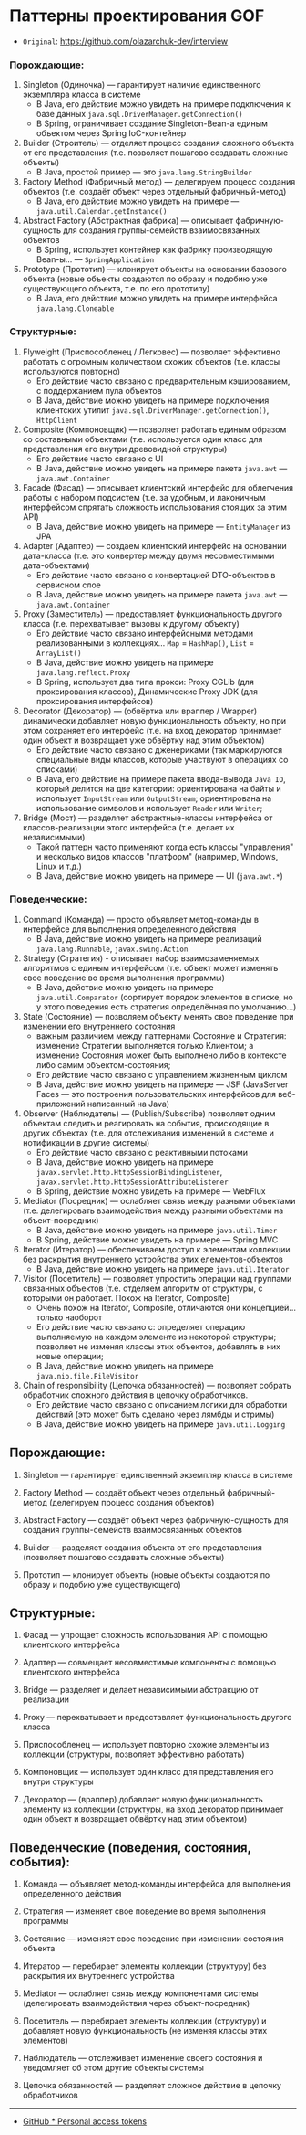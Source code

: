 # Паттерны проектирования GOF

* `Original`: https://github.com/olazarchuk-dev/interview

### Порождающие:
1. Singleton (Одиночка) — гарантирует наличие единственного экземпляра класса в системе
   * В Java, его действие можно увидеть на примере подключения к базе данных `java.sql.DriverManager.getConnection()`
   * В Spring, ограничивает создание Singleton-Bean-а единым объектом через Spring IoC-контейнер
2. Builder (Строитель) — отделяет процесс создания сложного объекта от его представления (т.е. позволяет пошагово создавать сложные объекты)
   * В Java, простой пример — это `java.lang.StringBuilder`
3. Factory Method (Фабричный метод) — делегируем процесс создания объектов (т.е. создаёт объект через отдельный фабричный-метод)
   * В Java, его действие можно увидеть на примере — `java.util.Calendar.getInstance()`
4. Abstract Factory (Абстрактная фабрика) — описывает фабричную-сущность для создания группы-семейств взаимосвязанных объектов
   * В Spring, использует контейнер как фабрику производящую Bean-ы... — `SpringApplication`
5. Prototype (Прототип) — клонирует объекты на основании базового объекта (новые объекты создаются по образу и подобию уже существующего объекта, т.е. по его прототипу)
   * В Java, его действие можно увидеть на примере интерфейса `java.lang.Cloneable`

### Структурные:
1. Flyweight (Приспособленец / Легковес) — позволяет эффективно работать с огромным количеством схожих объектов (т.е. классы используются повторно)
   * Его действие часто связано с предварительным кэшированием, с поддержанием пула объектов
   * В Java, действие можно увидеть на примере подключения клиентских утилит `java.sql.DriverManager.getConnection()`, `HttpClient`
2. Composite (Компоновщик) — позволяет работать единым образом со составными объектами (т.е. используется один класс для представления его внутри древовидной структуры)
   * Его действие часто связано с UI
   * В Java, действие можно увидеть на примере пакета `java.awt` — `java.awt.Container`
3. Facade (Фасад) — описывает клиентcкий интерфейс для облегчения работы с набором подсистем (т.е. за удобным, и лаконичным интерфейсом спрятать сложность использования стоящих за этим API)
   * В Java, действие можно увидеть на примере — `EntityManager` из JPA
4. Adapter (Адаптер) — создаем клиентcкий интерфейс на основании дата-класса (т.е. это конвертер между двумя несовместимыми дата-объектами)
   * Его действие часто связано с конвертацией DTO-объектов в сервисном слое
   * В Java, действие можно увидеть на примере пакета `java.awt` — `java.awt.Container`
5. Proxy (Заместитель) — предоставляет функциональность другого класса (т.е. перехватывает вызовы к другому объекту)
   * Его действие часто связано интерфейсными методами реализованными в коллекциях... `Map` = `HashMap()`, `List` = `ArrayList()`
   * В Java, действие можно увидеть на примере `java.lang.reflect.Proxy`
   * В Spring, использует два типа прокси: Proxy CGLib (для проксирования классов), Динамические Proxy JDK (для проксирования интерфейсов)
6. Decorator (Декоратор) — (обвёртка или враппер / Wrapper) динамически добавляет новую функциональность объекту, но при этом сохраняет его интерфейс (т.е. на вход декоратор принимает один объект и возвращает уже обвёртку над этим объектом)
   * Его действие часто связано с дженериками (так маркируются специальные виды классов, которые участвуют в операциях со списками)
   * В Java, его действие на примере пакета ввода-вывода `Java IO`, который делится на две категории: ориентирована на байты и использует `InputStream` или `OutputStream`; ориентирована на использование символов и использует `Reader` или `Writer`;
7. Bridge (Мост) — разделяет абстрактные-классы интерфейса от классов-реализации этого интерфейса (т.е. делает их независимыми)
   * Такой паттерн часто применяют когда есть классы "управления" и несколько видов классов "платформ" (например, Windows, Linux и т.д.)
   * В Java, действие можно увидеть на примере — UI (`java.awt.*`)

### Поведенческие:
1. Command (Команда) — просто объявляет метод-команды в интерфейсе для выполнения определенного действия
   * В Java, действие можно увидеть на примере реализаций `java.lang.Runnable`, `javax.swing.Action`
2. Strategy (Стратегия) - описывает набор взаимозаменяемых алгоритмов с единым интерфейсом (т.е. объект может изменять свое поведение во время выполнения программы)
   * В Java, действие можно увидеть на примере `java.util.Comparator` (сортирует порядок элементов в списке, но у этого поведения есть стратегия определённая по умолчанию...)
3. State (Состояние) — позволяем объекту менять свое поведение при изменении его внутреннего состояния
   * важным различием между паттернами Состояние и Стратегия: изменение Стратегии выполняется только Клиентом; а изменение Состояния может быть выполнено либо в контексте либо самим объектом-состояния;
   * Его действие часто связано с управлением жизненным циклом
   * В Java, действие можно увидеть на примере — JSF (JavaServer Faces — это построения пользовательских интерфейсов для веб-приложений написанный на Java)
4. Observer (Наблюдатель) — (Publish/Subscribe) позволяет одним объектам следить и реагировать на события, происходящие в других объектах (т.е. для отслеживания изменений в системе и нотификации в другие системы)
   * Его действие часто связано с реактивными потоками
   * В Java, действие можно увидеть на примере `javax.servlet.http.HttpSessionBindingListener`, `javax.servlet.http.HttpSessionAttributeListener`
   * В Spring, действие можно увидеть на примере — WebFlux
5. Mediator (Посредник) — ослабляет связь между разными объектами (т.е. делегировать взаимодействия между разными объектами на объект-посредник)
   * В Java, действие можно увидеть на примере `java.util.Timer`
   * В Spring, действие можно увидеть на примере — Spring MVC
6. Iterator (Итератор) — обеспечиваем доступ к элементам коллекции без раскрытия внутреннего устройства этих елементов-объектов
   * В Java, действие можно увидеть на примере `java.util.Iterator`
7. Visitor (Посетитель) — позволяет упростить операции над группами связанных объектов (т.е. отделяем алгоритм от структуры, с которыми он работает. Похож на Iterator, Composite)
   * Очень похож на Iterator, Composite, отличаются они концепцией... только наоборот
   * Его действие часто связано с: определяет операцию выполняемую на каждом элементе из некоторой структуры; позволяет не изменяя классы этих объектов, добавлять в них новые операции;
   * В Java, действие можно увидеть на примере `java.nio.file.FileVisitor`
8. Chain of responsibility (Цепочка обязанностей) — позволяет собрать обработчик сложного действия в цепочку обработчиков.
   * Его действие часто связано с описанием логики для обработки действий (это может быть сделано через лямбды и стримы)
   * В Java, действие можно увидеть на примере `java.util.Logging`


Порождающие:
---
1. Singleton — гарантирует единственный экземпляр класса в системе

2. Factory Method — создаёт объект через отдельный фабричный-метод (делегируем процесс создания объектов)
3. Abstract Factory — создаёт объект через фабричную-сущность для создания группы-семейств взаимосвязанных объектов

4. Builder — разделяет создания объекта от его представления (позволяет пошагово создавать сложные объекты)
5. Прототип — клонирует объекты (новые объекты создаются по образу и подобию уже существующего)


Структурные:
---
1. Фасад — упрощает сложность использования API с помощью клиентского интерфейса
2. Адаптер — совмещает несовместимые компоненты с помощью клиентского интерфейса
3. Bridge — разделяет и делает независимыми абстракцию от реализации

4. Proxy — перехватывает и предоставляет функциональность другого класса
5. Приспособленец — использует повторно схожие элементы из коллекции (структуры, позволяет эффективно работать)

6. Компоновщик — использует один класс для представления его внутри структуры
7. Декоратор — (враппер) добавляет новую функциональность элементу из коллекции (структуры, на вход декоратор принимает один объект и возвращает обвёртку над этим объектом)


Поведенческие (поведения, состояния, события):
---
1. Команда — объявляет метод-команды интерфейса для выполнения определенного действия
2. Стратегия — изменяет свое поведение во время выполнения программы
3. Состояние — изменяет свое поведение при изменении состояния объекта

4. Итератор — перебирает элементы коллекции (структуру) без раскрытия их внутреннего устройства
5. Mediator — ослабляет связь между компонентами системы (делегировать взаимодействия через объект-посредник)
6. Посетитель — перебирает элементы коллекции (структуру) и добавляет новую функциональность (не изменяя классы этих элементов)

7. Наблюдатель — отслеживает изменение своего состояния и уведомляет об этом другие объекты системы
8. Цепочка обязанностей — разделяет сложное действие в цепочку обработчиков


---

* [GitHub * Personal access tokens](https://mail.google.com/mail/u/0/?tab=rm&ogbl#inbox/KtbxLwgswrfxtLZJbFzLlPHzglccGQBXXV)
